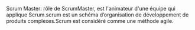 
Scrum Master: rôle de ScrumMaster, est l'animateur d'une équipe qui applique Scrum.scrum est un schéma d’organisation de développement de produits complexes.Scrum est considéré comme une méthode agile.
